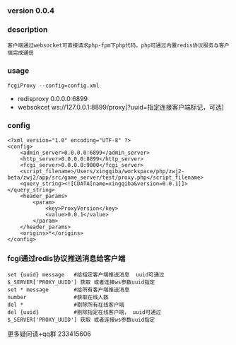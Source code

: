 
### version 0.0.4

### description
```
客户端通过websocket可直接请求php-fpm下php代码，php可通过内置redis协议服务与客户端完成通信
```

### usage
```
fcgiProxy --config=config.xml
```
* redisproxy 0.0.0.0:6899
* websokcet  ws://127.0.0.1:8899/proxy[?uuid=指定连接客户端标记，可选]

### config
```
<?xml version="1.0" encoding="UTF-8" ?>
<config>
	<admin_server>0.0.0.0:6899</admin_server>
	<http_server>0.0.0.0:8899</http_server>
	<fcgi_server>0.0.0.0:9000</fcgi_server>
	<script_filename>/Users/xingqiba/workspace/php/zwj2-beta/zwj2/app/src/game_server/test/proxy.php</script_filename>
	<query_string><![CDATA[name=xingqiba&version=0.0.1]]></query_string>
	<header_params>
		<param>
			<key>ProxyVersion</key>
			<value>0.0.1</value>
		</param>
	</header_params>
	<origins>*</origins>
</config>
```

### fcgi通过redis协议推送消息给客户端
```
set {uuid} message   #给指定客户端推送消息  uuid可通过$_SERVER['PROXY_UUID'] 获取 或者连接ws参数uuid指定
set * message        #给所有客户端推送消息
number               #获取在线人数
del *                #剔除所有在线客户端
del {uuid}           #剔除指定在线客户端， uuid可通过$_SERVER['PROXY_UUID'] 获取 或者连接ws参数uuid指定
```

更多疑问请+qq群 233415606
